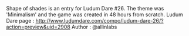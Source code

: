 Shape of shades is an entry for Ludum Dare #26. The theme was 'Minimalism' and the game was created in 48 hours from scratch.
Ludum Dare page : http://www.ludumdare.com/compo/ludum-dare-26/?action=preview&uid=2908
Author : @allinlabs
